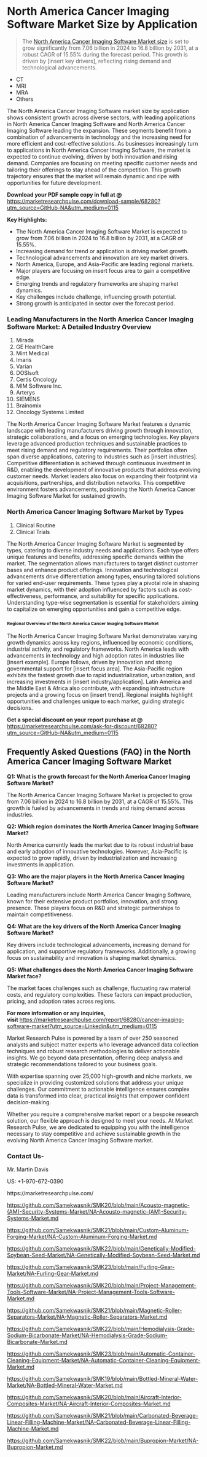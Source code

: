 <h1>North America Cancer Imaging Software Market&nbsp;Size by Application</h1><blockquote><p>The <a href="https://marketresearchpulse.com/download-sample/68280?utm_source=GitHub-NA&amp;utm_medium=0115">North America Cancer Imaging Software Market size</a> is set to grow significantly from 7.06 billion in 2024 to 16.8 billion by 2031, at a robust CAGR of 15.55% during the forecast period. This growth is driven by [insert key drivers], reflecting rising demand and technological advancements.</p></blockquote><ul><li>CT<li> MRI<li> MRA<li> Others</li></ul><p>The North America Cancer Imaging Software market size by application shows consistent growth across diverse sectors, with leading applications in North America Cancer Imaging Software and North America Cancer Imaging Software leading the expansion. These segments benefit from a combination of advancements in technology and the increasing need for more efficient and cost-effective solutions. As businesses increasingly turn to applications in North America Cancer Imaging Software, the market is expected to continue evolving, driven by both innovation and rising demand. Companies are focusing on meeting specific customer needs and tailoring their offerings to stay ahead of the competition. This growth trajectory ensures that the market will remain dynamic and ripe with opportunities for future development.</p><p><strong>Download your PDF sample copy in full at @ </strong><a href="https://marketresearchpulse.com/download-sample/68280?utm_source=GitHub-NA&amp;utm_medium=0115">https://marketresearchpulse.com/download-sample/68280?utm_source=GitHub-NA&amp;utm_medium=0115</a></p><p><strong>Key Highlights: </strong></p><ul><li>The North America Cancer Imaging Software Market is expected to grow from 7.06 billion in 2024 to 16.8 billion by 2031, at a CAGR of 15.55%.</li><li>Increasing demand for trend or application is driving market growth.</li><li>Technological advancements and innovation are key market drivers.</li><li>North America, Europe, and Asia-Pacific are leading regional markets.</li><li>Major players are focusing on insert focus area to gain a competitive edge.</li><li>Emerging trends and regulatory frameworks are shaping market dynamics.</li><li>Key challenges include challenge, influencing growth potential.</li><li>Strong growth is anticipated in sector over the forecast period.</li></ul><h3>Leading Manufacturers in the North America Cancer Imaging Software Market: A Detailed Industry Overview</h3><ol><li>Mirada</li><li>GE HealthCare</li><li>Mint Medical</li><li>Imaris</li><li>Varian</li><li>DOSIsoft</li><li>Certis Oncology</li><li>MIM Software Inc.</li><li>Arterys</li><li>SIEMENS</li><li>Brainomix</li><li>Oncology Systems Limited</li></ol><div class="flex max-w-full flex-col flex-grow"><div class="min-h-8 text-message flex w-full flex-col items-end gap-2 whitespace-normal break-words [.text-message+&amp;]:mt-5" dir="auto" data-message-author-role="assistant" data-message-id="fd8432e4-4910-450d-b182-61b7bfb0a01f" data-message-model-slug="gpt-4o"><div class="flex w-full flex-col gap-1 empty:hidden first:pt-[3px]"><div class="markdown prose w-full break-words dark:prose-invert light"><p>The North America Cancer Imaging Software Market features a dynamic landscape with leading manufacturers driving growth through innovation, strategic collaborations, and a focus on emerging technologies. Key players leverage advanced production techniques and sustainable practices to meet rising demand and regulatory requirements. Their portfolios often span diverse applications, catering to industries such as [insert industries]. Competitive differentiation is achieved through continuous investment in R&amp;D, enabling the development of innovative products that address evolving customer needs. Market leaders also focus on expanding their footprint via acquisitions, partnerships, and distribution networks. This competitive environment fosters advancements, positioning the North America Cancer Imaging Software Market for sustained growth.</p></div></div></div></div><h3>North America Cancer Imaging Software Market by Types</h3><ol><li>Clinical Routine<li> Clinical Trials</li></ol><div class="flex max-w-full flex-col flex-grow"><div class="min-h-8 text-message flex w-full flex-col items-end gap-2 whitespace-normal break-words [.text-message+&amp;]:mt-5" dir="auto" data-message-author-role="assistant" data-message-id="084470be-0bb7-4664-bddf-5156b4f41249" data-message-model-slug="gpt-4o-mini"><div class="flex w-full flex-col gap-1 empty:hidden first:pt-[3px]"><div class="markdown prose w-full break-words dark:prose-invert light"><p>The North America Cancer Imaging Software Market is segmented by types, catering to diverse industry needs and applications. Each type offers unique features and benefits, addressing specific demands within the market. The segmentation allows manufacturers to target distinct customer bases and enhance product offerings. Innovation and technological advancements drive differentiation among types, ensuring tailored solutions for varied end-user requirements. These types play a pivotal role in shaping market dynamics, with their adoption influenced by factors such as cost-effectiveness, performance, and suitability for specific applications. Understanding type-wise segmentation is essential for stakeholders aiming to capitalize on emerging opportunities and gain a competitive edge.</p></div></div></div></div><h3><span style="font-size: 11px;">Regional Overview of the North America Cancer Imaging Software Market</span></h3><div class="flex max-w-full flex-col flex-grow"><div class="min-h-8 text-message flex w-full flex-col items-end gap-2 whitespace-normal break-words [.text-message+&amp;]:mt-5" dir="auto" data-message-author-role="assistant" data-message-id="e9038762-ce64-4e30-91c9-9bd413514231" data-message-model-slug="gpt-4o-mini"><div class="flex w-full flex-col gap-1 empty:hidden first:pt-[3px]"><div class="markdown prose w-full break-words dark:prose-invert light"><p>The North America Cancer Imaging Software Market demonstrates varying growth dynamics across key regions, influenced by economic conditions, industrial activity, and regulatory frameworks. North America leads with advancements in technology and high adoption rates in industries like [insert example]. Europe follows, driven by innovation and strong governmental support for [insert focus area]. The Asia-Pacific region exhibits the fastest growth due to rapid industrialization, urbanization, and increasing investments in [insert industry/application]. Latin America and the Middle East &amp; Africa also contribute, with expanding infrastructure projects and a growing focus on [insert trend]. Regional insights highlight opportunities and challenges unique to each market, guiding strategic decisions.</p></div></div></div></div><p><strong>Get a special discount on your report purchase at @ </strong><a href="https://marketresearchpulse.com/ask-for-discount/68280?utm_source=GitHub-NA&amp;utm_medium=0115">https://marketresearchpulse.com/ask-for-discount/68280?utm_source=GitHub-NA&amp;utm_medium=0115</a></p><h2>Frequently Asked Questions (FAQ) in the North America Cancer Imaging Software Market</h2><p><strong>Q1: What is the growth forecast for the North America Cancer Imaging Software Market?</strong></p><p>The North America Cancer Imaging Software Market is projected to grow from 7.06 billion in 2024 to 16.8 billion by 2031, at a CAGR of 15.55%. This growth is fueled by advancements in trends and rising demand across industries.</p><p><strong>Q2: Which region dominates the North America Cancer Imaging Software Market?</strong></p><p>North America currently leads the market due to its robust industrial base and early adoption of innovative technologies. However, Asia-Pacific is expected to grow rapidly, driven by industrialization and increasing investments in application.</p><p><strong>Q3: Who are the major players in the North America Cancer Imaging Software Market?</strong></p><p>Leading manufacturers include North America Cancer Imaging Software, known for their extensive product portfolios, innovation, and strong presence. These players focus on R&amp;D and strategic partnerships to maintain competitiveness.</p><p><strong>Q4: What are the key drivers of the North America Cancer Imaging Software Market?</strong></p><p>Key drivers include technological advancements, increasing demand for application, and supportive regulatory frameworks. Additionally, a growing focus on sustainability and innovation is shaping market dynamics.</p><p><strong>Q5: What challenges does the North America Cancer Imaging Software Market face?</strong></p><p>The market faces challenges such as challenge, fluctuating raw material costs, and regulatory complexities. These factors can impact production, pricing, and adoption rates across regions.</p><p><strong>For more information or any inquiries, visit&nbsp;</strong><a href="https://marketresearchpulse.com/report/68280/cancer-imaging-software-market?utm_source=Linkedin&utm_medium=0115">https://marketresearchpulse.com/report/68280/cancer-imaging-software-market?utm_source=Linkedin&utm_medium=0115</a></p><p>Market Research Pulse is powered by a team of over 250 seasoned analysts and subject matter experts who leverage advanced data collection techniques and robust research methodologies to deliver actionable insights. We go beyond data presentation, offering deep analysis and strategic recommendations tailored to your business goals.</p><p>With expertise spanning over 25,000 high-growth and niche markets, we specialize in providing customized solutions that address your unique challenges. Our commitment to actionable intelligence ensures complex data is transformed into clear, practical insights that empower confident decision-making.</p><p>Whether you require a comprehensive market report or a bespoke research solution, our flexible approach is designed to meet your needs. At Market Research Pulse, we are dedicated to equipping you with the intelligence necessary to stay competitive and achieve sustainable growth in the evolving North America Cancer Imaging Software market.</p><h3><strong>Contact Us-</strong></h3><p>Mr. Martin Davis</p><p>US: +1-970-672-0390</p><p>https://marketresearchpulse.com/</p><p><a href="https://github.com/Samekwasnik/SMK20/blob/main/Acousto-magnetic-(AM)-Security-Systems-Market/NA-Acousto-magnetic-(AM)-Security-Systems-Market.md">https://github.com/Samekwasnik/SMK20/blob/main/Acousto-magnetic-(AM)-Security-Systems-Market/NA-Acousto-magnetic-(AM)-Security-Systems-Market.md</a></p><p><a href="https://github.com/Samekwasnik/SMK21/blob/main/Custom-Aluminum-Forging-Market/NA-Custom-Aluminum-Forging-Market.md">https://github.com/Samekwasnik/SMK21/blob/main/Custom-Aluminum-Forging-Market/NA-Custom-Aluminum-Forging-Market.md</a></p><p><a href="https://github.com/Samekwasnik/SMK22/blob/main/Genetically-Modified-Soybean-Seed-Market/NA-Genetically-Modified-Soybean-Seed-Market.md">https://github.com/Samekwasnik/SMK22/blob/main/Genetically-Modified-Soybean-Seed-Market/NA-Genetically-Modified-Soybean-Seed-Market.md</a></p><p><a href="https://github.com/Samekwasnik/SMK23/blob/main/Furling-Gear-Market/NA-Furling-Gear-Market.md">https://github.com/Samekwasnik/SMK23/blob/main/Furling-Gear-Market/NA-Furling-Gear-Market.md</a></p><p><a href="https://github.com/Samekwasnik/SMK20/blob/main/Project-Management-Tools-Software-Market/NA-Project-Management-Tools-Software-Market.md">https://github.com/Samekwasnik/SMK20/blob/main/Project-Management-Tools-Software-Market/NA-Project-Management-Tools-Software-Market.md</a></p><p><a href="https://github.com/Samekwasnik/SMK21/blob/main/Magnetic-Roller-Separators-Market/NA-Magnetic-Roller-Separators-Market.md">https://github.com/Samekwasnik/SMK21/blob/main/Magnetic-Roller-Separators-Market/NA-Magnetic-Roller-Separators-Market.md</a></p><p><a href="https://github.com/Samekwasnik/SMK22/blob/main/Hemodialysis-Grade-Sodium-Bicarbonate-Market/NA-Hemodialysis-Grade-Sodium-Bicarbonate-Market.md">https://github.com/Samekwasnik/SMK22/blob/main/Hemodialysis-Grade-Sodium-Bicarbonate-Market/NA-Hemodialysis-Grade-Sodium-Bicarbonate-Market.md</a></p><p><a href="https://github.com/Samekwasnik/SMK23/blob/main/Automatic-Container-Cleaning-Equipment-Market/NA-Automatic-Container-Cleaning-Equipment-Market.md">https://github.com/Samekwasnik/SMK23/blob/main/Automatic-Container-Cleaning-Equipment-Market/NA-Automatic-Container-Cleaning-Equipment-Market.md</a></p><p><a href="https://github.com/Samekwasnik/SMK19/blob/main/Bottled-Mineral-Water-Market/NA-Bottled-Mineral-Water-Market.md">https://github.com/Samekwasnik/SMK19/blob/main/Bottled-Mineral-Water-Market/NA-Bottled-Mineral-Water-Market.md</a></p><p><a href="https://github.com/Samekwasnik/SMK20/blob/main/Aircraft-Interior-Composites-Market/NA-Aircraft-Interior-Composites-Market.md">https://github.com/Samekwasnik/SMK20/blob/main/Aircraft-Interior-Composites-Market/NA-Aircraft-Interior-Composites-Market.md</a></p><p><a href="https://github.com/Samekwasnik/SMK21/blob/main/Carbonated-Beverage-Linear-Filling-Machine-Market/NA-Carbonated-Beverage-Linear-Filling-Machine-Market.md">https://github.com/Samekwasnik/SMK21/blob/main/Carbonated-Beverage-Linear-Filling-Machine-Market/NA-Carbonated-Beverage-Linear-Filling-Machine-Market.md</a></p><p><a href="https://github.com/Samekwasnik/SMK22/blob/main/Bupropion-Market/NA-Bupropion-Market.md">https://github.com/Samekwasnik/SMK22/blob/main/Bupropion-Market/NA-Bupropion-Market.md</a></p>
